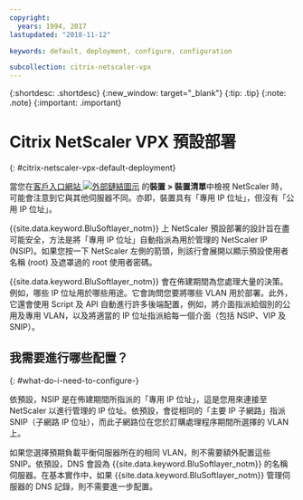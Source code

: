 ```yaml
---
copyright:
  years: 1994, 2017
lastupdated: "2018-11-12"

keywords: default, deployment, configure, configuration

subcollection: citrix-netscaler-vpx
---
```


{:shortdesc: .shortdesc}
{:new_window: target="_blank"}
{:tip: .tip}
{:note: .note}
{:important: .important}

# Citrix NetScaler VPX 預設部署
{: #citrix-netscaler-vpx-default-deployment}

當您在[客戶入口網站 ![外部鏈結圖示](../../icons/launch-glyph.svg "外部鏈結圖示")](https://control.softlayer.com/) 的**裝置 > 裝置清單**中檢視 NetScaler 時，可能會注意到它與其他伺服器不同。亦即，裝置具有「專用 IP 位址」，但沒有「公用 IP 位址」。

{{site.data.keyword.BluSoftlayer_notm}} 上 NetScaler 預設部署的設計旨在盡可能安全，方法是將「專用 IP 位址」自動指派為用於管理的 NetScaler IP (NSIP)。如果您按一下 NetScaler 左側的箭頭，則該行會展開以顯示預設使用者名稱 (root) 及遮罩過的 root 使用者密碼。

{{site.data.keyword.BluSoftlayer_notm}} 會在佈建期間為您處理大量的決策。例如，哪些 IP 位址用於哪些用途。它會詢問您要將哪些 VLAN 用於部署。此外，它還會使用 Script 及 API 自動進行許多後端配置，例如，將介面指派給個別的公用及專用 VLAN，以及將適當的 IP 位址指派給每一個介面（包括 NSIP、VIP 及 SNIP）。

## 我需要進行哪些配置？
{: #what-do-i-need-to-configure-}

依預設，NSIP 是在佈建期間所指派的「專用 IP 位址」，這是您用來連接至 NetScaler 以進行管理的 IP 位址。依預設，會從相同的「主要 IP 子網路」指派 SNIP（子網路 IP 位址），而此子網路位在您於訂購處理程序期間所選擇的 VLAN 上。

如果您選擇預期負載平衡伺服器所在的相同 VLAN，則不需要額外配置這些 SNIP。依預設，DNS 會設為 {{site.data.keyword.BluSoftlayer_notm}} 的名稱伺服器。在基本實作中，如果 {{site.data.keyword.BluSoftlayer_notm}} 管理伺服器的 DNS 記錄，則不需要進一步配置。
